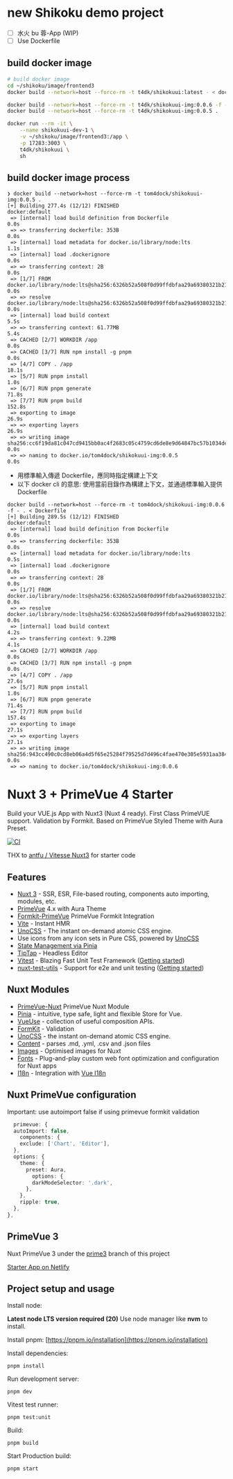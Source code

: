 # new Shikoku demo project

- [ ] 水火 bu 蓉-App (WIP)
- [ ] Use Dockerfile

## build docker image

```bash
# build docker image
cd ~/shikoku/image/frontend3
docker build --network=host --force-rm -t t4dk/shikokuui:latest - < dockerfile-dev

docker build --network=host --force-rm -t t4dk/shikokuui-img:0.0.6 -f - . < Dockerfile
docker build --network=host --force-rm -t t4dk/shikokuui-img:0.0.5 .

docker run --rm -it \
    --name shikokuui-dev-1 \
    -v ~/shikoku/image/frontend3:/app \
    -p 17283:3003 \
    t4dk/shikokuui \
    sh


```

## build docker image process

```
❯ docker build --network=host --force-rm -t tom4dock/shikokuui-img:0.0.5 .
[+] Building 277.4s (12/12) FINISHED                                                 docker:default
 => [internal] load build definition from Dockerfile                                           0.0s
 => => transferring dockerfile: 353B                                                           0.0s
 => [internal] load metadata for docker.io/library/node:lts                                    1.1s
 => [internal] load .dockerignore                                                              0.0s
 => => transferring context: 2B                                                                0.0s
 => [1/7] FROM docker.io/library/node:lts@sha256:6326b52a508f0d99ffdbfaa29a69380321b215153db6  0.0s
 => => resolve docker.io/library/node:lts@sha256:6326b52a508f0d99ffdbfaa29a69380321b215153db6  0.0s
 => [internal] load build context                                                              5.5s
 => => transferring context: 61.77MB                                                           5.4s
 => CACHED [2/7] WORKDIR /app                                                                  0.0s
 => CACHED [3/7] RUN npm install -g pnpm                                                       0.0s
 => [4/7] COPY . /app                                                                         18.1s
 => [5/7] RUN pnpm install                                                                     1.0s
 => [6/7] RUN pnpm generate                                                                   71.8s
 => [7/7] RUN pnpm build                                                                     152.8s
 => exporting to image                                                                        26.9s
 => => exporting layers                                                                       26.9s
 => => writing image sha256:cc6f19da81c047cd9415bb0ac4f2683c05c4759cd6de8e9d64847bc57b1034de   0.0s
 => => naming to docker.io/tom4dock/shikokuui-img:0.0.5                                        0.0s

```

- 用標準輸入傳遞 Dockerfile，應同時指定構建上下文
- 以下 docker cli 的意思: 使用當前目錄作為構建上下文，並通過標準輸入提供 Dockerfile

```
docker build --network=host --force-rm -t tom4dock/shikokuui-img:0.0.6 -f - . < Dockerfile
[+] Building 289.5s (12/12) FINISHED                                                                                         docker:default
 => [internal] load build definition from Dockerfile                                                                                   0.0s
 => => transferring dockerfile: 353B                                                                                                   0.0s
 => [internal] load metadata for docker.io/library/node:lts                                                                            0.5s
 => [internal] load .dockerignore                                                                                                      0.0s
 => => transferring context: 2B                                                                                                        0.0s
 => [1/7] FROM docker.io/library/node:lts@sha256:6326b52a508f0d99ffdbfaa29a69380321b215153db6f32974835bac71b38fa4                      0.0s
 => => resolve docker.io/library/node:lts@sha256:6326b52a508f0d99ffdbfaa29a69380321b215153db6f32974835bac71b38fa4                      0.0s
 => [internal] load build context                                                                                                      4.2s
 => => transferring context: 9.22MB                                                                                                    4.1s
 => CACHED [2/7] WORKDIR /app                                                                                                          0.0s
 => CACHED [3/7] RUN npm install -g pnpm                                                                                               0.0s
 => [4/7] COPY . /app                                                                                                                 27.6s
 => [5/7] RUN pnpm install                                                                                                             1.0s
 => [6/7] RUN pnpm generate                                                                                                           71.4s
 => [7/7] RUN pnpm build                                                                                                             157.4s
 => exporting to image                                                                                                                27.1s
 => => exporting layers                                                                                                               27.1s
 => => writing image sha256:943cc490c0cd8eb06a4d5f65e25284f79525d7d496c4fae470e305e5931aa384                                           0.0s
 => => naming to docker.io/tom4dock/shikokuui-img:0.0.6

```

# Nuxt 3 + PrimeVue 4 Starter

Build your VUE.js App with Nuxt3 (Nuxt 4 ready). First Class PrimeVUE support. Validation by Formkit.
Based on PrimeVue Styled Theme with Aura Preset.

[![CI](https://github.com/sfxcode/nuxt3-primevue-starter/actions/workflows/main.yml/badge.svg)](https://github.com/sfxcode/nuxt3-primevue-starter/actions/workflows/main.yml)

THX to [antfu / Vitesse Nuxt3](https://github.com/antfu/vitesse-nuxt3) for starter code

## Features

- [Nuxt 3](https://v3.nuxtjs.org) - SSR, ESR, File-based routing, components auto importing, modules, etc.
- [PrimeVue](https://primevue.org/) 4.x with Aura Theme
- [Formkit-PrimeVue](https://formkit-primevue.netlify.app/) PrimeVue Formkit Integration
- [Vite](https://vitejs.dev/) - Instant HMR
- [UnoCSS](https://github.com/antfu/unocss) - The instant on-demand atomic CSS engine.
- Use icons from any icon sets in Pure CSS, powered by [UnoCSS](https://github.com/antfu/unocss)
- [State Management via Pinia](https://pinia.esm.dev)
- [TipTap](https://tiptap.dev) - Headless Editor
- [Vitest](https://vitest.dev/) - Blazing Fast Unit Test Framework ([Getting started](https://vitest.dev/guide))
- [nuxt-test-utils](https://github.com/nuxt/test-utils) - Support for e2e and unit testing ([Getting started](https://nuxt.com/docs/getting-started/testing))

## Nuxt Modules

- [PrimeVue-Nuxt](https://primevue.org/nuxt/) PrimeVue Nuxt Module
- [Pinia](https://pinia.esm.dev/) - intuitive, type safe, light and flexible Store for Vue.
- [VueUse](https://github.com/vueuse/vueuse) - collection of useful composition APIs.
- [FormKit](https://formkit.com/) - Validation
- [UnoCSS](https://github.com/antfu/unocss) - the instant on-demand atomic CSS engine.
- [Content](https://content.nuxtjs.org) - parses .md, .yml, .csv and .json files
- [Images](https://nuxt.com/modules/images) - Optimised images for Nuxt
- [Fonts](https://nuxt.com/modules/fonts) - Plug-and-play custom web font optimization and configuration for Nuxt apps
- [I18n](https://v8.i18n.nuxtjs.org) - Integration with [Vue I18n](https://vue-i18n.intlify.dev/)

## Nuxt PrimeVue configuration

Important: use autoimport false if using primevue formkit validation

```typescript
  primevue: {
  autoImport: false,
    components: {
    exclude: ['Chart', 'Editor'],
  },
  options: {
    theme: {
      preset: Aura,
        options: {
        darkModeSelector: '.dark',
      },
    },
    ripple: true,
  },
},
```

## PrimeVue 3

Nuxt PrimeVue 3 under the [prime3](https://github.com/sfxcode/nuxt3-primevue-starter/tree/prime3) branch of this project

[Starter App on Netlify](https://vite-primevue-starter.netlify.app/)

## Project setup and usage

Install node:

**Latest node LTS version required (20)**
Use node manager like **nvm** to install.

Install pnpm:
[https://pnpm.io/installation](https://pnpm.io/installation)

Install dependencies:

```
pnpm install
```

Run development server:

```
pnpm dev
```

Vitest test runner:

```
pnpm test:unit
```

Build:

```
pnpm build
```

Start Production build:

```
pnpm start
```
